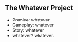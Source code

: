 ## The Whatever Project
- Premise: whatever
- Gameplay: whatever
- Story: whatever
- whatever? whatever.
